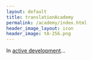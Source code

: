```yaml
---
layout: default
title: translationAcademy
permalink: /academy/index.html
header_image_layout: icon
header_image: tA-256.png
---
```


In [active development](https://door43.org/en/ta)...
